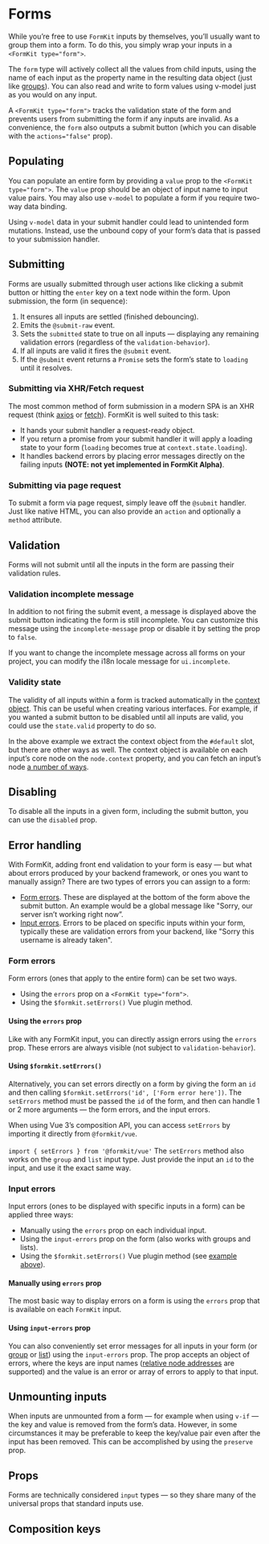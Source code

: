 # Forms

While you’re free to use `FormKit` inputs by themselves, you’ll usually want to group them into a form. To do this, you simply wrap your inputs in a `<FormKit type="form">`.

The `form` type will actively collect all the values from child inputs, using the name of each input as the property name in the resulting data object (just like [groups](/inputs/group)). You can also read and write to form values using v-model just as you would on any input.

A `<FormKit type="form">` tracks the validation state of the form and prevents users from submitting the form if any inputs are invalid. As a convenience, the `form` also outputs a submit button (which you can disable with the `actions="false"` prop).

<example
  name="Register example"
  file="/_content/examples/register/register"
  layout="column"
  data-render-fullsize
  langs="vue">
</example>

## Populating

You can populate an entire form by providing a `value` prop to the `<FormKit type="form">`. The `value` prop should be an object of input name to input value pairs. You may also use `v-model` to populate a form if you require two-way data binding.

<example
  name="Text example"
  file="/_content/examples/form-population/form-population"
  langs="vue">
</example>

<callout type="warning" label="Submitted data & v-model">
Using <code>v-model</code> data in your submit handler could lead to unintended form mutations. Instead, use the unbound copy of your form’s data that is passed to your submission handler.
</callout>

## Submitting

Forms are usually submitted through user actions like clicking a submit button or hitting the `enter` key on a text node within the form. Upon submission, the form (in sequence):

1. It ensures all inputs are settled (finished debouncing).
1. Emits the `@submit-raw` event.
1. Sets the `submitted` state to true on all inputs — displaying any remaining validation errors (regardless of the `validation-behavior`).
1. If all inputs are valid it fires the `@submit` event.
1. If the `@submit` event returns a `Promise` sets the form’s state to `loading` until it resolves.

### Submitting via XHR/Fetch request

The most common method of form submission in a modern SPA is an XHR request (think [axios](https://axios-http.com/) or [fetch](https://developer.mozilla.org/en-US/docs/Web/API/Fetch_API)). FormKit is well suited to this task:

- It hands your submit handler a request-ready object.
- If you return a promise from your submit handler it will apply a loading state to your form (`loading` becomes true at `context.state.loading`).
- It handles backend errors by placing error messages directly on the failing inputs **(NOTE: not yet implemented in FormKit Alpha)**.

<example
  name="Text example"
  file="/_content/examples/form-xhr/form-xhr"
  langs="vue">
</example>

### Submitting via page request

To submit a form via page request, simply leave off the `@submit` handler. Just like native HTML, you can also provide an `action` and optionally a `method` attribute.

<example
  name="Text example"
  file="/_content/examples/form-page/form-page"
  langs="vue">
</example>

## Validation

Forms will not submit until all the inputs in the form are passing their validation rules.

### Validation incomplete message

In addition to not firing the submit event, a message is displayed above the submit button indicating the form is still incomplete. You can customize this message using the `incomplete-message` prop or disable it by setting the prop to `false`.

<example
  name="Text example"
  file="/_content/examples/incomplete-message/incomplete-message"
  langs="vue">
</example>

<callout type="tip" label="Global customization">
If you want to change the incomplete message across all forms on your project, you can modify the i18n locale message for <code>ui.incomplete</code>.
</callout>

### Validity state

The validity of all inputs within a form is tracked automatically in the [context object](/advanced/context). This can be useful when creating various interfaces. For example, if you wanted a submit button to be disabled until all inputs are valid, you could use the `state.valid` property to do so.

<example
  name="Text example"
  file="/_content/examples/form-validity/form-validity"
  langs="vue">
</example>

<callout type="tip" label="Getting the context object">
In the above example we extract the context object from the <code>#default</code> slot, but there are other ways as well. The context object is available on each input’s core node on the <code>node.context</code> property, and you can fetch an input’s node <a href="/advanced/core#getting-a-components-node">a number of ways</a>.
</callout>

## Disabling

To disable all the inputs in a given form, including the submit button, you can use the `disabled` prop.

<example
  name="Disabled example"
  file="/_content/examples/form-disabled/form-disabled"
  langs="vue">
</example>

## Error handling

With FormKit, adding front end validation to your form is easy — but what about errors produced by your backend framework, or ones you want to manually assign? There are two types of errors you can assign to a form:

- [Form errors](#form-errors). These are displayed at the bottom of the form above the submit button. An example would be a global message like "Sorry, our server isn’t working right now”.
- [Input errors](#input-errors). Errors to be placed on specific inputs within your form, typically these are validation errors from your backend, like "Sorry this username is already taken".

### Form errors

Form errors (ones that apply to the entire form) can be set two ways.

- Using the `errors` prop on a `<FormKit type="form">`.
- Using the `$formkit.setErrors()` Vue plugin method.

#### Using the `errors` prop

Like with any FormKit input, you can directly assign errors using the `errors` prop. These errors are always visible (not subject to `validation-behavior`).

<example
  name="Form errors prop example"
  file="/_content/examples/form-errors/form-errors"
  langs="vue">
</example>

#### Using `$formkit.setErrors()`

Alternatively, you can set errors directly on a form by giving the form an `id` and then calling `$formkit.setErrors('id', ['Form error here'])`. The `setErrors` method must be passed the `id` of the form, and then can handle 1 or 2 more arguments — the form errors, and the input errors.

<example
  name="setErrors"
  file="/_content/examples/set-errors/set-errors"
  langs="vue">
</example>

<callout type="input" label="Composition API">
When using Vue 3’s composition API, you can access <code>setErrors</code> by importing it directly from <code>@formkit/vue</code>.<br><br>
<code>import { setErrors } from '@formkit/vue'</code>
</callout>

<callout type="tip" label="Groups and Lists">
The <code>setErrors</code> method also works on the <code>group</code> and <code>list</code> input type. Just provide the input an <code>id</code> to the input, and use it the exact same way.
</callout>

### Input errors

Input errors (ones to be displayed with specific inputs in a form) can be applied three ways:

- Manually using the `errors` prop on each individual input.
- Using the `input-errors` prop on the form (also works with groups and lists).
- Using the `$formkit.setErrors()` Vue plugin method (see [example above](#using-formkitseterrors)).

#### Manually using `errors` prop

The most basic way to display errors on a form is using the `errors` prop that is available on each `FormKit` input.

<example
  name="errors prop"
  file="/_content/examples/errors-prop/errors-prop"
  langs="vue">
</example>

#### Using `input-errors` prop

You can also conveniently set error messages for all inputs in your form (or [group](/inputs/group) or [list](/inputs/list)) using the `input-errors` prop. The prop accepts an object of errors, where the keys are input names ([relative node addresses](/advanced/core#traversal) are supported) and the value is an error or array of errors to apply to that input.

<example
  name="input errors prop"
  file="/_content/examples/input-errors-prop/input-errors-prop"
  langs="vue">
</example>

## Unmounting inputs

When inputs are unmounted from a form — for example when using `v-if` — the key and value is removed from the form’s data. However, in some circumstances it may be preferable to keep the key/value pair even after the input has been removed. This can be accomplished by using the `preserve` prop.

<example
  name="input errors prop"
  file="/_content/examples/preserve-prop/preserve-prop"
  langs="vue">
</example>

## Props

Forms are technically considered `input` types — so they share many of the universal props that standard inputs use.

<reference-table :without="['label', 'help']" :data="[{ prop: 'disabled', type: 'Boolean', default: 'false', description: 'Disables the form submit button and all the inputs in the form.'}, { prop: 'incomplete-message', type: 'String/Boolean', default: '{locale}.ui.incomplete', description: 'The message that is shown to near the submit button when a user attempts to submit a form, but not all inputs are valid.'}, { prop: 'submit-attrs', type: 'Object', default: '{}', description: 'Attributes or props that should be passed to the submit button.'}, { prop: 'submit-label', type: 'String', default: 'Submit', description: 'The label to use on the submit button.'}, { prop: 'actions', type: 'Boolean', default: 'true', description: 'Whether or not to include the actions bar at the bottom of the form (ex. you want to remove the submit button and use your own, set this to <code>false</code>).'}]"></reference-table>

## Composition keys

<reference-table type="compositionKeys" primary="composition-key" :data="[{ 'composition-key': 'form', description: 'Responsible for rendering the <code>form</code> tag and listening to submit events.'}, { 'composition-key': 'actions', description: 'Responsible for a container at the bottom of the form with form actions like the submit button.'}, { 'composition-key': 'submit', description: 'Responsible for a submit button — by default a FormKit input type <code>submit</code>.'}]" :without="['outer', 'wrapper','inner', 'label', 'input','help']">
</reference-table>
